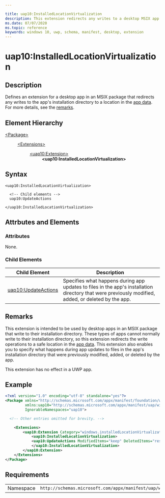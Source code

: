 ```yaml
---

title: uap10:InstalledLocationVirtualization
description: This extension redirects any writes to a desktop MSIX app's installation directory to a location in the app data.
ms.date: 07/07/2020
ms.topic: reference
keywords: windows 10, uwp, schema, manifest, desktop, extension 
---
```


# uap10:InstalledLocationVirtualization

## Description

Defines an extension for a desktop app in an MSIX package that redirects any writes to the app's installation directory to a location in the [app data](/windows/uwp/design/app-settings/store-and-retrieve-app-data). For more details, see the [remarks](#remarks).

## Element Hierarchy

<dl>
<dt><a href="element-package.md">&lt;Package&gt;</a></dt>
<dd>
<dl>
<dt><a href="element-extensions.md">&lt;Extensions&gt;</a></dt>
<dd>
<dl>
<dt><a href="element-uap10-extension.md">&lt;uap10:Extension&gt;</a></dt>
<dd><b>&lt;uap10:InstalledLocationVirtualization&gt;</b></dd>
</dl>
</dd>
</dl>
</dd>
</dl>

## Syntax

```syntax
<uap10:InstalledLocationVirtualization>

  <!-- Child elements -->
  uap10:UpdateActions

</uap10:InstalledLocationVirtualization>
```

## Attrbutes and Elements

### Attributes

None.

### Child Elements

| Child Element | Description |
|-----------|-------------|
| [uap10:UpdateActions](element-uap10-updateactions.md) |  Specifies what happens during app updates to files in the app's installation directory that were previously modified, added, or deleted by the app. |

## Remarks

This extension is intended to be used by desktop apps in an MSIX package that write to their installation directory. These types of apps cannot normally write to their installation directory, so this extension redirects the write operations to a safe location in the [app data](/windows/uwp/design/app-settings/store-and-retrieve-app-data). This extension also enables you to specify what happens during app updates to files in the app's installation directory that were previously modified, added, or deleted by the app.

This extension has no effect in a UWP app.

## Example

```xml
<?xml version="1.0" encoding="utf-8" standalone="yes"?>
<Package xmlns="http://schemas.microsoft.com/appx/manifest/foundation/windows10"
         xmlns:uap10="http://schemas.microsoft.com/appx/manifest/uap/windows10/10"
         IgnorableNamespaces="uap10">

  <!-- Other entries omitted for brevity. -->

    <Extensions>
        <uap10:Extension Category="windows.installedLocationVirtualization">
            <uap10:InstalledLocationVirtualization>
            <uap10:UpdateActions ModifiedItems="keep" DeletedItems="reset" AddedItems="keep"/>
            </uap10:InstalledLocationVirtualization>
        </uap10:Extension>
    </Extensions>
</Package>
```

## Requirements

|   |   |
|--|--|
| Namespace | `http://schemas.microsoft.com/appx/manifest/uap/windows10/10` |
